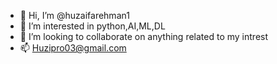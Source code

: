 - 👋 Hi, I’m @huzaifarehman1
- 👀 I’m interested in python,AI,ML,DL
- 💞️ I’m looking to collaborate on anything related to my intrest
- 📫 Huzipro03@gmail.com

<!---
huzaifarehman1/huzaifarehman1 is a ✨ special ✨ repository because its `README.md` (this file) appears on your GitHub profile.
You can click the Preview link to take a look at your changes.
--->
